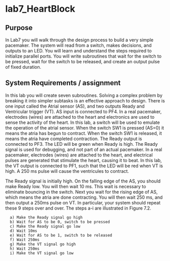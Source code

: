 # lab7_HeartBlock

## Purpose

In Lab7 you will walk through the design process to build a very simple pacemaker. The system will read from a switch, makes decisions, and outputs to an LED. You will learn and understand the steps required to initialize parallel ports. You will write subroutines that wait for the switch to be pressed, wait for the switch to be released, and create an output pulse of fixed duration.


## System Requirements / assignment

In this lab you will create seven subroutines. Solving a complex problem by breaking it into simpler subtasks is an effective approach to design. There is one input called the Atrial sensor (AS), and two outputs Ready and Ventricular trigger (VT). AS input is connected to PF4. In a real pacemaker, electrodes (wires) are attached to the heart and electronics are used to sense the activity of the heart. In this lab, a switch will be used to emulate the operation of the atrial sensor. When the switch SW1 is pressed (AS=0) it means the atria has begun to contract. When the switch SW1 is released, it means the atria have completed contraction. The Ready output is connected to PF3. The LED will be green when Ready is high. The Ready signal is used for debugging, and not part of an actual pacemaker. In a real pacemaker, electrodes (wires) are attached to the heart, and electrical pulses are generated that stimulate the heart, causing it to beat. In this lab, the VT output is connected to PF1, such that the LED will be red when VT is high. A 250 ms pulse will cause the ventricules to contract.

The Ready signal is initially high. On the falling edge of the AS, you should make Ready low. You will then wait 10 ms. This wait is necessary to eliminate bouncing in the switch. Next you wait for the rising edge of AS, which means the atria are done contracting. You will then wait 250 ms, and then output a 250ms pulse on VT. In particular, your system should repeat these 9 steps over and over. The steps a-i are illustrated in Figure 7.2.

      a) Make the Ready signal go high
      b) Wait for AS to be 0, switch to be pressed
      c) Make the Ready signal go low
      d) Wait 10ms
      e) Wait for AS to be 1, switch to be released
      f) Wait 250ms
      g) Make the VT signal go high
      h) Wait 250ms
      i) Make the VT signal go low
